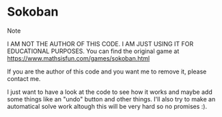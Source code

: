 # Sokoban

> [!NOTE]
> I AM NOT THE AUTHOR OF THIS CODE. I AM JUST USING IT FOR EDUCATIONAL PURPOSES.
> You can find the original game at
> https://www.mathsisfun.com/games/sokoban.html
>
> If you are the author of this code and you want me to remove it, please
> contact me.

I just want to have a look at the code to see how it works and maybe add some
things like an "undo" button and other things. I'll also try to make an
automatical solve work altough this will be very hard so no promises :).
